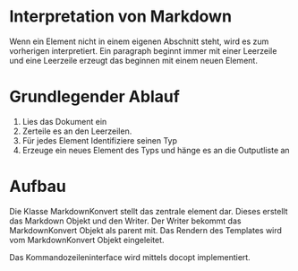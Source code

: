 # Interpretation von Markdown

Wenn ein Element nicht in einem eigenen Abschnitt steht, wird es zum vorherigen interpretiert. Ein paragraph beginnt immer mit einer Leerzeile und eine Leerzeile erzeugt das beginnen mit einem neuen Element.


# Grundlegender Ablauf

1. Lies das Dokument ein
2. Zerteile es an den Leerzeilen.
3. Für jedes Element Identifiziere seinen Typ
4. Erzeuge ein neues Element des Typs und hänge es an die Outputliste an

# Aufbau

Die Klasse MarkdownKonvert stellt das zentrale element dar. Dieses erstellt das Markdown Objekt und den Writer. Der Writer bekommt das MarkdownKonvert Objekt als parent mit.
Das Rendern des Templates wird vom MarkdownKonvert Objekt eingeleitet.

Das Kommandozeileninterface wird mittels docopt implementiert.
